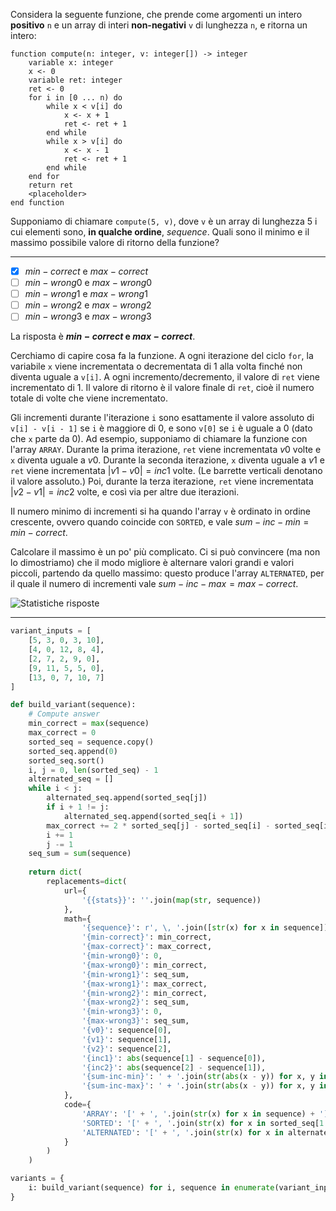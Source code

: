 Considera la seguente funzione, che prende come argomenti un intero **positivo** `n` e un array di interi **non-negativi** `v` di lunghezza `n`, e ritorna un intero:

```srs id=main inline-code-context=compute.0
function compute(n: integer, v: integer[]) -> integer
    variable x: integer
    x <- 0
    variable ret: integer
    ret <- 0
    for i in [0 ... n) do
        while x < v[i] do
            x <- x + 1
            ret <- ret + 1
        end while
        while x > v[i] do
            x <- x - 1
            ret <- ret + 1
        end while
    end for
    return ret
    <placeholder>
end function
```

Supponiamo di chiamare `compute(5, v)`, dove `v` è un array di lunghezza $5$ i cui elementi sono, **in qualche ordine**, ${sequence}$. Quali sono il minimo e il massimo possibile valore di ritorno della funzione?

---

- [x] ${min-correct}$ e ${max-correct}$
- [ ] ${min-wrong0}$ e ${max-wrong0}$
- [ ] ${min-wrong1}$ e ${max-wrong1}$
- [ ] ${min-wrong2}$ e ${max-wrong2}$
- [ ] ${min-wrong3}$ e ${max-wrong3}$

La risposta è **${min-correct}$ e ${max-correct}$**.

Cerchiamo di capire cosa fa la funzione.
A ogni iterazione del ciclo <code class="inline-code"><span class="srs-syntax keyword">for</span></code>, la variabile `x` viene incrementata o decrementata di $1$ alla volta finché non diventa uguale a `v[i]`.
A ogni incremento/decremento, il valore di `ret` viene incrementato di $1$.
Il valore di ritorno è il valore finale di `ret`, cioè il numero totale di volte che viene incrementato.

Gli incrementi durante l'iterazione `i` sono esattamente il valore assoluto di `v[i] - v[i - 1]` se `i` è maggiore di $0$, e sono `v[0]` se `i` è uguale a $0$ (dato che `x` parte da $0$).
Ad esempio, supponiamo di chiamare la funzione con l'array `ARRAY`.
Durante la prima iterazione, `ret` viene incrementata ${v0}$ volte e `x` diventa uguale a ${v0}$.
Durante la seconda iterazione, `x` diventa uguale a ${v1}$ e `ret` viene incrementata $|{v1} - {v0}| = {inc1}$ volte.
(Le barrette verticali denotano il valore assoluto.)
Poi, durante la terza iterazione, `ret` viene incrementata $|{v2} - {v1}| = {inc2}$ volte, e così via per altre due iterazioni.

Il numero minimo di incrementi si ha quando l'array `v` è ordinato in ordine crescente, ovvero quando coincide con `SORTED`, e vale ${sum-inc-min} = {min-correct}$.

Calcolare il massimo è un po' più complicato.
Ci si può convincere (ma non lo dimostriamo) che il modo migliore è alternare valori grandi e valori piccoli, partendo da quello massimo:
questo produce l'array `ALTERNATED`, per il quale il numero di incrementi vale ${sum-inc-max} = {max-correct}$.

![Statistiche risposte]({{stats}}.svg)

---

```py variants
variant_inputs = [
    [5, 3, 0, 3, 10],
    [4, 0, 12, 8, 4],
    [2, 7, 2, 9, 0],
    [9, 11, 5, 5, 0],
    [13, 0, 7, 10, 7]
]

def build_variant(sequence):
    # Compute answer
    min_correct = max(sequence)
    max_correct = 0
    sorted_seq = sequence.copy()
    sorted_seq.append(0)
    sorted_seq.sort()
    i, j = 0, len(sorted_seq) - 1
    alternated_seq = []
    while i < j:
        alternated_seq.append(sorted_seq[j])
        if i + 1 != j:
            alternated_seq.append(sorted_seq[i + 1])
        max_correct += 2 * sorted_seq[j] - sorted_seq[i] - sorted_seq[i + 1]
        i += 1
        j -= 1
    seq_sum = sum(sequence)
    
    return dict(
        replacements=dict(
            url={
                '{{stats}}': ''.join(map(str, sequence))
            },
            math={
                '{sequence}': r', \, '.join([str(x) for x in sequence]),
                '{min-correct}': min_correct,
                '{max-correct}': max_correct,
                '{min-wrong0}': 0,
                '{max-wrong0}': min_correct,
                '{min-wrong1}': seq_sum,
                '{max-wrong1}': max_correct,
                '{min-wrong2}': min_correct,
                '{max-wrong2}': seq_sum,
                '{min-wrong3}': 0,
                '{max-wrong3}': seq_sum,
                '{v0}': sequence[0],
                '{v1}': sequence[1],
                '{v2}': sequence[2],
                '{inc1}': abs(sequence[1] - sequence[0]),
                '{inc2}': abs(sequence[2] - sequence[1]),
                '{sum-inc-min}': ' + '.join(str(abs(x - y)) for x, y in zip(sorted_seq[1:], sorted_seq[:-1])),
                '{sum-inc-max}': ' + '.join(str(abs(x - y)) for x, y in zip(alternated_seq, [0] + alternated_seq[:-1]))
            },
            code={
                'ARRAY': '[' + ', '.join(str(x) for x in sequence) + ']',
                'SORTED': '[' + ', '.join(str(x) for x in sorted_seq[1:]) + ']',
                'ALTERNATED': '[' + ', '.join(str(x) for x in alternated_seq) + ']'
            }
        )
    )

variants = {
    i: build_variant(sequence) for i, sequence in enumerate(variant_inputs)
}
```